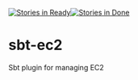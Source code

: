 [![Stories in Ready](https://badge.waffle.io/morgaroth/sbt-ec2.png?label=ready&title=Ready)](https://waffle.io/morgaroth/sbt-ec2)[![Stories in Done](https://badge.waffle.io/morgaroth/sbt-ec2.png?label=done&title=Done)](https://waffle.io/morgaroth/sbt-ec2)

# sbt-ec2
Sbt plugin for managing EC2
